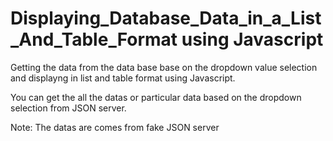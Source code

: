 # Displaying_Database_Data_in_a_List_And_Table_Format using Javascript
Getting the data from the data base base on the dropdown value selection and displayng in list and table format using Javascript.

You can get the all the datas or particular data based on the dropdown selection from JSON server. 

Note: The datas are comes from fake JSON server
